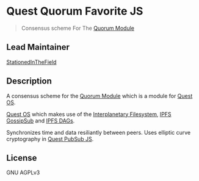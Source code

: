 # Quest Quorum Favorite JS 
>  Consensus scheme For The [Quorum Module](https://github.com/QuestNetwork/quest-quorum-js)

## Lead Maintainer

[StationedInTheField](https://github.com/StationedInTheField)

## Description
A consensus scheme for the [Quorum Module](https://github.com/QuestNetwork/quest-quorum-js) which is a module for [Quest OS](https://github.com/QuestNetwork/quest-os-js).

[Quest OS](https://github.com/QuestNetwork/quest-os-js) which makes use of the [Interplanetary Filesystem](https://ipfs.io), [IPFS GossipSub](https://blog.ipfs.io/2020-05-20-gossipsub-v1.1/) and [IPFS DAGs](https://docs.ipfs.io/concepts/merkle-dag/).

Synchronizes time and data resiliantly between peers. Uses elliptic curve cryptography in [Quest PubSub JS](https://github.com/QuestNetwork/quest-pubsub-js). 

## License

GNU AGPLv3

